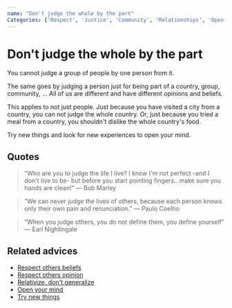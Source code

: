 ```yaml
---
name: "Don't judge the whole by the part"
Categories: ['Respect', 'Justice', 'Community', 'Relationships', 'Open-mindedness']
---
```

# Don't judge the whole by the part

You cannot judge a group of people by one person from it.

The same goes by judging a person just for being part of a country, group, community, ... All of us are different and have different opinions and beliefs.

This applies to not just people. Just because you have visited a city from a country, you can not judge the whole country. Or, just because you tried a meal from a country, you shouldn't dislike the whole country's food.

Try new things and look for new experiences to open your mind.

## Quotes

> “Who are you to judge the life I live? I know I'm not perfect -and I don't live to be- but before you start pointing fingers...make sure you hands are clean!” ― Bob Marley

> “We can never judge the lives of others, because each person knows only their own pain and renunciation.” ― Paulo Coelho

> “When you judge others, you do not define them, you define yourself” ― Earl Nightingale

## Related advices

- [Respect others beliefs](../Respect%20others%20beliefs/index.md)
- [Respect others opinion](../Respect%20others%20opinion/index.md)
- [Relativize, don't generalize](../Relativize,%20don't%20generalize/index.md)
- [Open your mind](../Open%20your%20mind/index.md)
- [Try new things](../Try%20new%20things/index.md)